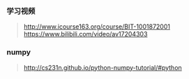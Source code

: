 ### 学习视频
>http://www.icourse163.org/course/BIT-1001872001
>https://www.bilibili.com/video/av17204303

### numpy
>http://cs231n.github.io/python-numpy-tutorial/#python

### 